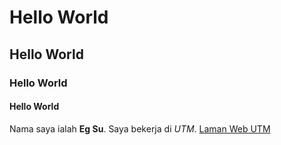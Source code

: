 # Hello World
## Hello World
### Hello World
#### Hello World

Nama saya ialah **Eg Su**. Saya bekerja di *UTM*. [Laman Web UTM](https://www.utm.my/)

